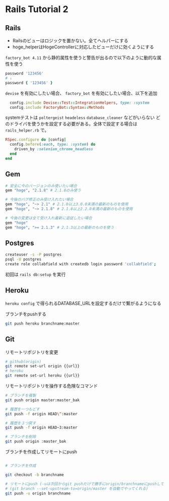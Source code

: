 # Rails Tutorial 2

## Rails

- Railsのビューはロジックを置かない。全てヘルパーにする
- hoge_helperはHogeControllerに対応したビューだけに効くようにする

`factory_bot 4.11` から静的属性を使うと警告が出るので以下のように動的な属性を使う

```ruby
password '123456'
# ↓
password { '123456' }
```

`devise` を有効にしたい場合、 `factory_bot` を有効にしたい場合、以下を追加

```ruby
  config.include Devise::Test::IntegrationHelpers, type: :system
  config.include FactoryBot::Syntax::Methods
```

systemテストは `poltergeist` `headeless` `database_cleaner` などがいらない
どのドライバを使うかを設定する必要がある。全体で設定する場合は `rails_helper.rb` で。

```ruby
RSpec.configure do |config|
  config.before(:each, type: :system) do
    driven_by :selenium_chrome_headless
  end
end
```


## Gem

```ruby
# 安全に今のバージョンのみ使いたい場合
gem "hoge", "2.1.8" # 2.1.8のみ使う

# 今後のバグ修正のみ受け入れたい場合
gem "hoge", "~> 2.1" # 2.1.0以上3.0.0未満の最新のものを使用
gem "hoge", "~> 2.1.8" # 2.1.8以上2.2.0未満の最新のものを使用

# 今後の変更は全て受け入れ最新に追従したい場合
gem "hoge"
gem "hoge", ">= 2.1.3" # 2.1.3以上の最新のものを使う
```

## Postgres

```bash
createuser -s -P postgres
psql -U postgres
create role collabfield with createdb login password 'collabfield';
```

初回は `rails db:setup` を実行

## Heroku

`heroku config` で得られるDATABASE_URLを設定するだけで繋がるようになる

ブランチをpushする

```bash
git push heroku branchname:master
```

## Git

リモートリポジトリを変更

```bash
# github(origin)
git remote set-url origin {{url}}
# heroku
git remote set-url heroku {{url}}
```

リモートリポジトリを操作する危険なコマンド

```bash
# ブランチを複製
git push origin master:master_bak

# 履歴を一つもどす
git push -f origin HEAD\^:master

# 履歴を３つ戻す
git push -f origin HEAD~3:master

# ブランチを削除
git push origin :master_bak
```

ブランチを作成してリモートにpush

```bash

# ブランチを作成

git checkout -b branchname

# リモートにpush (-uは次回からgit pushだけで勝手にorigin/branchnameにpushしてくれる)
# (git branch --set-upstream-to=origin/master を自動でやってくれる)
git push -u origin branchname
```
